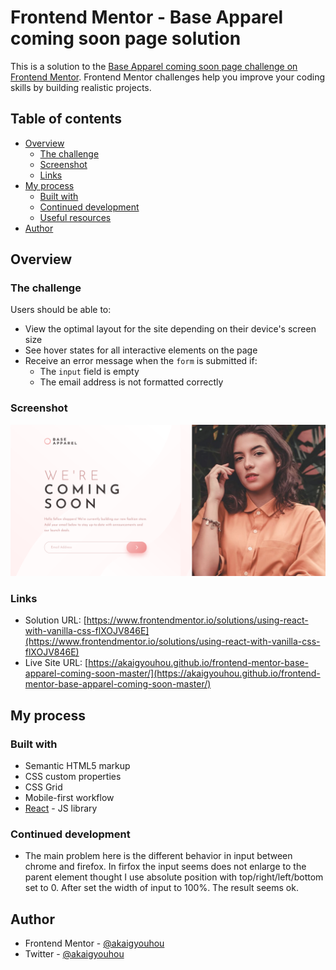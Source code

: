 # Frontend Mentor - Base Apparel coming soon page solution

This is a solution to the [Base Apparel coming soon page challenge on Frontend Mentor](https://www.frontendmentor.io/challenges/base-apparel-coming-soon-page-5d46b47f8db8a7063f9331a0). Frontend Mentor challenges help you improve your coding skills by building realistic projects. 

## Table of contents

- [Overview](#overview)
  - [The challenge](#the-challenge)
  - [Screenshot](#screenshot)
  - [Links](#links)
- [My process](#my-process)
  - [Built with](#built-with)
  - [Continued development](#continued-development)
  - [Useful resources](#useful-resources)
- [Author](#author)

## Overview

### The challenge

Users should be able to:

- View the optimal layout for the site depending on their device's screen size
- See hover states for all interactive elements on the page
- Receive an error message when the `form` is submitted if:
  - The `input` field is empty
  - The email address is not formatted correctly

### Screenshot

![](./screenshot.png)

### Links

- Solution URL: [https://www.frontendmentor.io/solutions/using-react-with-vanilla-css-flXOJV846E](https://www.frontendmentor.io/solutions/using-react-with-vanilla-css-flXOJV846E)
- Live Site URL: [https://akaigyouhou.github.io/frontend-mentor-base-apparel-coming-soon-master/](https://akaigyouhou.github.io/frontend-mentor-base-apparel-coming-soon-master/)

## My process

### Built with

- Semantic HTML5 markup
- CSS custom properties
- CSS Grid
- Mobile-first workflow
- [React](https://reactjs.org/) - JS library

### Continued development

- The main problem here is the different behavior in input between chrome and firefox. In firfox the input seems does not enlarge to the parent element thought I use absolute position with top/right/left/bottom set to 0. After set the width of input to 100%. The result seems ok.

## Author

- Frontend Mentor - [@akaigyouhou](https://www.frontendmentor.io/profile/akaigyouhou)
- Twitter - [@akaigyouhou](https://www.twitter.com/akaigyouhou)

